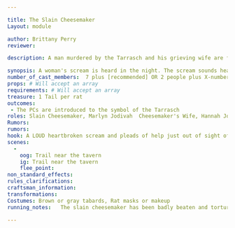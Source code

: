 ```yaml
---

title: The Slain Cheesemaker
Layout: module

author: Brittany Perry
reviewer: 

description: A man murdered by the Tarrasch and his grieving wife are found on a nearby trail. She is being attacked by Bloody Rats who wish to feed on the corpse. 

synopsis: A woman's scream is heard in the night. The scream sounds heartbroken and desperate. Cries of “Help!” can be heard. The screams are coming from a place nearby the tavern. When the screams are followed, the PCs find a body and a woman, crying and kneeling next to the body. The body is bloody, but there is no blood on the trail. It is missing a hand, and it is tied off with a tourniquet, leaving a bloody stump where the hand should have been. On the forehead, drawn in blood, is the symbol of the Tarrasch. There is a rumor about a bloody symbol found on the forehead of the slain and tortured.  As the group surveys the scene, they are descended upon by a group of BLOODY RATS, drawn to the scene by the blood. The rats attack the PCs, leaving behind a rat tail for every rat killed.  Once the rats are beaten, the cheesemaker's wife will ask the PCs to escort the body to her home to prepare it [NPC Shack]. Once there, she will bid them goodbye.
number_of_cast_members:  7 plus [recommended] OR 2 people plus X-number of rats needed
props: # Will accept an array
requirements: # Will accept an array
treasure: 1 Tail per rat 
outcomes: 
 - The PCs are introduced to the symbol of the Tarrasch
roles: Slain Cheesemaker, Marlyn Jodivah  Cheesemaker's Wife, Hannah Jodivah Bloody Rats
Rumors: 
rumors: 
hook: A LOUD heartbroken scream and pleads of help just out of sight of the Tavern
scenes: 
  - 
    oog: Trail near the tavern
    ig: Trail near the tavern
    flee_point: 
non_standard_effects: 
rules_clarifications: 
craftsman_information: 
transformations: 
Costumes: Brown or gray tabards, Rat masks or makeup
running_notes:   The slain cheesemaker has been badly beaten and tortured before being dumped on the trail. The wife was on her way to look for her husband, as he never took this long getting home on Friday. She was on her way to the tavern, as she knew there was a market and hoped he'd be there.  The BLOODY RATS should fight as a group, driven by food. In this case, the food is the dead body and any PCs that should go down. They should fight aggressively, and be protective of the food.

---
```


